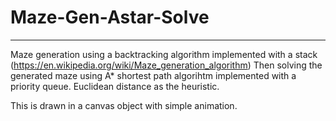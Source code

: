 # Maze-Gen-Astar-Solve
--------------------------
Maze generation using a backtracking algorithm implemented with a stack (https://en.wikipedia.org/wiki/Maze_generation_algorithm)
Then solving the generated maze using A* shortest path algorihtm implemented with a priority queue. Euclidean distance as the heuristic.

This is drawn in a canvas object with simple animation.
